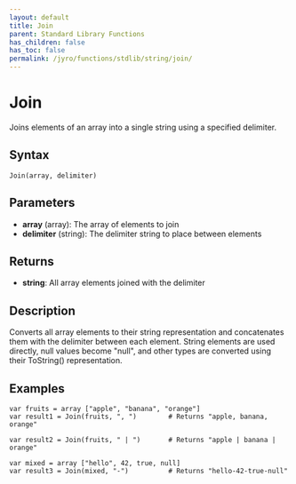 ```yaml
---
layout: default
title: Join
parent: Standard Library Functions
has_children: false
has_toc: false
permalink: /jyro/functions/stdlib/string/join/
---
```


# Join

Joins elements of an array into a single string using a specified delimiter.

## Syntax

```jyro
Join(array, delimiter)
```

## Parameters

- **array** (array): The array of elements to join
- **delimiter** (string): The delimiter string to place between elements

## Returns

- **string**: All array elements joined with the delimiter

## Description

Converts all array elements to their string representation and concatenates them with the delimiter between each element. String elements are used directly, null values become "null", and other types are converted using their ToString() representation.

## Examples

```jyro
var fruits = array ["apple", "banana", "orange"]
var result1 = Join(fruits, ", ")        # Returns "apple, banana, orange"
```

```jyro
var result2 = Join(fruits, " | ")       # Returns "apple | banana | orange"
```

```jyro
var mixed = array ["hello", 42, true, null]
var result3 = Join(mixed, "-")          # Returns "hello-42-true-null"
```